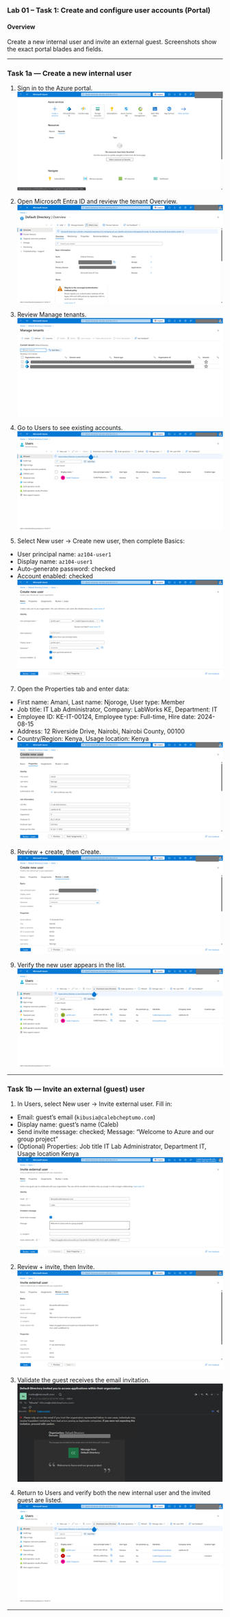 ### Lab 01 – Task 1: Create and configure user accounts (Portal)

#### Overview

Create a new internal user and invite an external guest. Screenshots show the exact portal blades and fields.

---

### Task 1a — Create a new internal user

1. Sign in to the Azure portal.
   ![Azure portal home](../screenshots/Create%20and%20configure%20user%20accounts/azure%20portal.png)

2. Open Microsoft Entra ID and review the tenant Overview.
   ![Microsoft Entra ID overview](../screenshots/Create%20and%20configure%20user%20accounts/Entra%20ID%20overview.png)

3. Review Manage tenants.
   ![Manage tenants](../screenshots/Create%20and%20configure%20user%20accounts/manage%20tenants.png)

4. Go to Users to see existing accounts.
   ![Users — overview](../screenshots/Create%20and%20configure%20user%20accounts/users%20overview.png)

6. Select New user → Create new user, then complete Basics:

- User principal name: `az104-user1`
- Display name: `az104-user1`
- Auto-generate password: checked
- Account enabled: checked  
  ![Create user — Basics](../screenshots/Create%20and%20configure%20user%20accounts/create%20new%20user.png)

7. Open the Properties tab and enter data:

- First name: Amani, Last name: Njoroge, User type: Member
- Job title: IT Lab Administrator, Company: LabWorks KE, Department: IT
- Employee ID: KE-IT-00124, Employee type: Full-time, Hire date: 2024-08-15
- Address: 12 Riverside Drive, Nairobi, Nairobi County, 00100
- Country/Region: Kenya, Usage location: Kenya  
  ![Create user — Properties](../screenshots/Create%20and%20configure%20user%20accounts/create%20new%20user%20info.png)

8. Review + create, then Create.
   ![Create user — Review + create](../screenshots/Create%20and%20configure%20user%20accounts/create%20new%20user%20review.png)

9. Verify the new user appears in the list.
   ![Users — list (after user created)](../screenshots/Create%20and%20configure%20user%20accounts/az104-user1%20added.png)

---

### Task 1b — Invite an external (guest) user

1. In Users, select New user → Invite external user. Fill in:

- Email: guest’s email (`kibusia@calebcheptumo.com`)
- Display name: guest’s name (Caleb)
- Send invite message: checked; Message: “Welcome to Azure and our group project”
- (Optional) Properties: Job title IT Lab Administrator, Department IT, Usage location Kenya  
  ![Invite external user — form](../screenshots/Create%20and%20configure%20user%20accounts/invite%20external%20user.png)

2. Review + invite, then Invite.
   ![Invite external user — Review + invite](../screenshots/Create%20and%20configure%20user%20accounts/invite%20external%20user%20review.png)


3. Validate the guest receives the email invitation.
   ![Invite external user — email received](../screenshots/Create%20and%20configure%20user%20accounts/email%20invite.png)

4. Return to Users and verify both the new internal user and the invited guest are listed.
   ![Users — list (after user + guest)](../screenshots/Create%20and%20configure%20user%20accounts/users.png)

---

